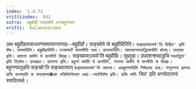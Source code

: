 ```yaml
---
index:  5.4.73
vrittiindex:  842
sutra:  बहुव्रीहौ सङ्ख्येये डजबहुगणात्
vritti:  balamanorama 
---
```


अथ बहुव्रीहावसाधारणसमासान्तानाह--बहुव्रीहौ। सङ्ख्येये यो बहुव्रीहिरिति। `सङ्ख्ययाव्यये'ति विहित' इति शेषः। तस्मादिति। बहुव्रीहाविति। पञ्चम्यर्ते सप्तमीति भावः। डच्स्यादिति। समासान्तस्तद्धितश्चेति ज्ञेयम्। उपदशा इति। दशानां समीपे ये सन्तीति विग्रहः। `सङ्ख्ययाऽव्यये'ति बहुव्रीहिः। सुब्लुक्। उपदशन्शब्दाड्डचि `नस्तद्धिते' इति टिलोपः। उपबहवः। उपगणा इति। बहूनां समीपे ये सन्तीति, गणस्य समीपे ये सन्तीति च विग्रहः। `बहुगणवतुडति सङ्ख्ये'ति सङ्ख्यात्वात् `सङ्ख्ययाव्यये'ति समासः। अबहुगणादिति निषेधान्न डच्। ननूपगणा इत्यत्र डचि सत्यसति च रूपसाम्या�त्क तन्निषेधेनेत्यत आह--स्वरेविशेष इति। डचि सति `चित' इति अन्तोदात्तत्वं स्यादित्यर्थः। 

